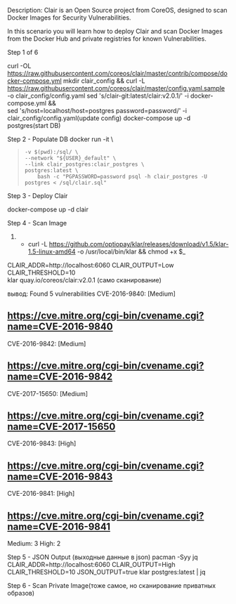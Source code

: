 Description: Clair is an Open Source project from CoreOS, designed to scan Docker Images for Security Vulnerabilities.

In this scenario you will learn how to deploy Clair and scan Docker Images from the Docker Hub and private registries for known Vulnerabilities.

Step 1 of 6
  
 curl -OL https://raw.githubusercontent.com/coreos/clair/master/contrib/compose/docker-compose.yml 
 mkdir clair_config && curl -L https://raw.githubusercontent.com/coreos/clair/master/config.yaml.sample -o clair_config/config.yaml
 sed 's/clair-git:latest/clair:v2.0.1/' -i docker-compose.yml && \
 sed 's/host=localhost/host=postgres password=password/' -i clair_config/config.yaml(update config)
 docker-compose up -d postgres(start DB)
 
 Step 2 - Populate DB
 docker run -it \
>     -v $(pwd):/sql/ \
>     --network "${USER}_default" \
>     --link clair_postgres:clair_postgres \
>     postgres:latest \
>         bash -c "PGPASSWORD=password psql -h clair_postgres -U postgres < /sql/clair.sql"

Step 3 - Deploy Clair

docker-compose up -d clair

Step 4 - Scan Image
  1) - curl -L https://github.com/optiopay/klar/releases/download/v1.5/klar-1.5-linux-amd64 -o /usr/local/bin/klar && chmod +x $_

  CLAIR_ADDR=http://localhost:6060 CLAIR_OUTPUT=Low CLAIR_THRESHOLD=10 \
  klar quay.io/coreos/clair:v2.0.1 (само сканирование)
  
  вывод: 
  Found 5 vulnerabilities
CVE-2016-9840: [Medium]

https://cve.mitre.org/cgi-bin/cvename.cgi?name=CVE-2016-9840
-----------------------------------------
CVE-2016-9842: [Medium]

https://cve.mitre.org/cgi-bin/cvename.cgi?name=CVE-2016-9842
-----------------------------------------
CVE-2017-15650: [Medium]

https://cve.mitre.org/cgi-bin/cvename.cgi?name=CVE-2017-15650
-----------------------------------------
CVE-2016-9843: [High]

https://cve.mitre.org/cgi-bin/cvename.cgi?name=CVE-2016-9843
-----------------------------------------
CVE-2016-9841: [High]

https://cve.mitre.org/cgi-bin/cvename.cgi?name=CVE-2016-9841
-----------------------------------------
Medium: 3
High: 2

Step 5 - JSON Output (выходные данные в json)
  pacman -Syy jq
 CLAIR_ADDR=http://localhost:6060 CLAIR_OUTPUT=High CLAIR_THRESHOLD=10 JSON_OUTPUT=true klar postgres:latest | jq
 
 
Step 6 - Scan Private Image(тоже самое, но сканирование приватных образов)


